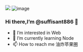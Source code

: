 ![](https://github-readme-stats.vercel.app/api?username=suffisant886&show_icons=true&theme=tokyonight)
![image](https://gimg2.baidu.com/image_search/src=http%3A%2F%2Fc-ssl.duitang.com%2Fuploads%2Fitem%2F201908%2F21%2F20190821173604_hNd2a.thumb.400_0.gif&refer=http%3A%2F%2Fc-ssl.duitang.com&app=2002&size=f9999,10000&q=a80&n=0&g=0n&fmt=auto?sec=1654872996&t=bac5c4571cdace4be3d532f0ad5238f0)   
### Hi there,I’m @suffisant886 👋

- 👀 I’m interested in Web
- 🌱 I’m currently learning Node
- 📫 How to reach me 油炸苹果圈
<!---
suffisant886/suffisant886 is a ✨ special ✨ repository because its `README.md` (this file) appears on your GitHub profile.
You can click the Preview link to take a look at your changes.
--->
